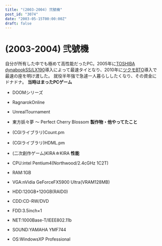 ```yaml
---
title: "(2003-2004) 弐號機"
post_id: "3074"
date: "2003-05-15T00:00:00Z"
draft: false
---
```


# (2003-2004) 弐號機

自分が所有した中でも極めて高性能だったPC。2005年に[TOSHIBA dynabookSS/LX190](/palx190dr)導入によって最速タイとなり、2010年に[ツクモBTO](/sencia)導入で最速の座を明け渡した。 就役半年強で急遽一人暮らししたくなり、その資金にドナドナ。  **当時はまったPCゲーム**

  * DOOMシリーズ
  * RagnarokOnline
  * UnrealTournament
  * 東方妖々夢 ～ Perfect Cherry Blossom
**製作物・他やってたこと**

  * (CGIライブラリ)Count.pm
  * (CGIライブラリ)HDML.pm
  * (二次創作ゲーム)KIRA☆KIRA
**性能**

  * CPU:intel Pentium4(Northwood/2.4cGHz 1C2T)
  * RAM:1GB
  * VGA:nVidia GeForceFX5900 Ultra(VRAM128MB)
  * HDD:120GB+120GB(RAID0)
  * CDD:CD-RW/DVD
  * FDD:3.5inch×1
  * NET:1000Base-T/IEEE802.11b
  * SOUND:YAMAHA YMF744
  * OS:WindowsXP Professional
